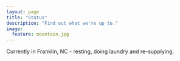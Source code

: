 ```yaml
---
layout: page
title: "Status"
description: "Find out what we're up to."
image:
  feature: mountain.jpg
---
```


Currently in Franklin, NC - resting, doing laundry and re-supplying.
